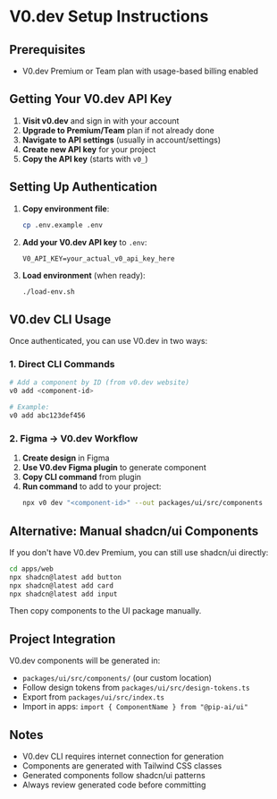 # V0.dev Setup Instructions

## Prerequisites
- V0.dev Premium or Team plan with usage-based billing enabled

## Getting Your V0.dev API Key

1. **Visit v0.dev** and sign in with your account
2. **Upgrade to Premium/Team** plan if not already done
3. **Navigate to API settings** (usually in account/settings)
4. **Create new API key** for your project
5. **Copy the API key** (starts with `v0_`)

## Setting Up Authentication

1. **Copy environment file**:
   ```bash
   cp .env.example .env
   ```

2. **Add your V0.dev API key** to `.env`:
   ```env
   V0_API_KEY=your_actual_v0_api_key_here
   ```

3. **Load environment** (when ready):
   ```bash
   ./load-env.sh
   ```

## V0.dev CLI Usage

Once authenticated, you can use V0.dev in two ways:

### 1. Direct CLI Commands
```bash
# Add a component by ID (from v0.dev website)
v0 add <component-id>

# Example:
v0 add abc123def456
```

### 2. Figma → V0.dev Workflow
1. **Create design** in Figma
2. **Use V0.dev Figma plugin** to generate component
3. **Copy CLI command** from plugin
4. **Run command** to add to your project:
   ```bash
   npx v0 dev "<component-id>" --out packages/ui/src/components
   ```

## Alternative: Manual shadcn/ui Components

If you don't have V0.dev Premium, you can still use shadcn/ui directly:

```bash
cd apps/web
npx shadcn@latest add button
npx shadcn@latest add card
npx shadcn@latest add input
```

Then copy components to the UI package manually.

## Project Integration

V0.dev components will be generated in:
- `packages/ui/src/components/` (our custom location)
- Follow design tokens from `packages/ui/src/design-tokens.ts`
- Export from `packages/ui/src/index.ts`
- Import in apps: `import { ComponentName } from "@pip-ai/ui"`

## Notes
- V0.dev CLI requires internet connection for generation
- Components are generated with Tailwind CSS classes
- Generated components follow shadcn/ui patterns
- Always review generated code before committing
